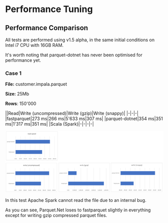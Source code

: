 # Performance Tuning

## Performance Comparison

All tests are performed using v1.5 alpha, in the same initial conditions on Intel i7 CPU with 16GB RAM.

It's worth noting that parquet-dotnet has never been optimised for performance yet.

### Case 1

**File:** customer.impala.parquet

**Size:** 25Mb

**Rows**: 150'000

||Read|Write (uncompressed)|Write (gzip)|Write (snappy)|
|-|-|-|
|fastparquet|273 ms|266 ms|5'633 ms|307 ms|
|parquet-dotnet|354 ms|351 ms|1'317 ms|351 ms|
|Scala (Spark)|-|-|-|-|


![Perf00](img/perf00.png)

In this test Apache Spark cannot read the file due to an internal bug.

As you can see, Parquet.Net loses to fastparquet slightly in everything except for writing gzip compressed parquet files.